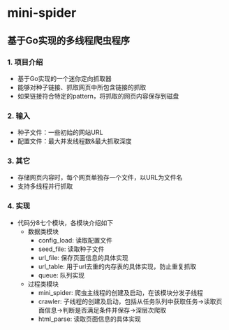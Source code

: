# mini-spider
## 基于Go实现的多线程爬虫程序
### 1. 项目介绍
- 基于Go实现的一个迷你定向抓取器
- 能够对种子链接、抓取网页中所包含链接的抓取
- 如果链接符合特定的pattern，将抓取的网页内容保存到磁盘
### 2. 输入
- 种子文件：一些初始的网站URL
- 配置文件：最大并发线程数&最大抓取深度
### 3. 其它
- 存储网页内容时，每个网页单独存一个文件，以URL为文件名
- 支持多线程并行抓取
### 4. 实现
- 代码分8七个模块，各模块介绍如下
  - 数据类模块
    - config_load: 读取配置文件
    - seed_file: 读取种子文件
    - url_file: 保存页面信息的具体实现
    - url_table: 用于url去重的内存表的具体实现，防止重复抓取
    - queue: 队列实现
  - 过程类模块
    - mini_spider: 爬虫主线程的创建及启动，在该模块分发子线程
    - crawler: 子线程的创建及启动，包括从任务队列中获取任务->读取页面信息->判断是否满足条件并保存->深层次爬取
    - html_parse: 读取页面信息的具体实现

